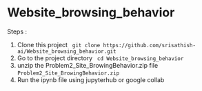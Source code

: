 # Website_browsing_behavior

Steps : 
  1. Clone this project
      ` git clone https://github.com/srisathish-ai/Website_browsing_behavior.git`
  2. Go to the project directory
      ` cd Website_browsing_behavior`
  3. unzip the Problem2_Site_BrowingBehavior.zip file
      `Problem2_Site_BrowingBehavior.zip`
  4. Run the ipynb file using jupyterhub or google collab
